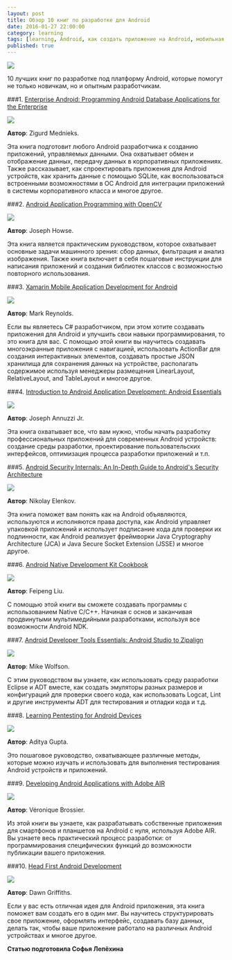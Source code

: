 ```yaml
---
layout: post
title: Обзор 10 книг по разработке для Android
date: 2016-01-27 22:00:00
category: learning
tags: [learning, Android, как создать приложение на Android, мобильная разработка, programming, книги по Android, обучение программированию, изучение программирования, список литературы по программированию, лучшие книги для работы на Android, книги по программированию]
published: true
---
```


<img src="http://files.vividscreen.info/soft/0343e0e7f2f37aeb23ac5e55e2615c28/Android-Tech-Background-2880x1920.jpg" class="img-responsive" /><br />

10 лучших книг по разработке под платформу Android, которые помогут не только новичкам, но и опытным разработчикам.

<!-- more -->


###1. [Enterprise Android: Programming Android Database Applications for the Enterprise](http://www.amazon.com/Enterprise-Android-Programming-Database-Applications/dp/1118183495/ref=sr_1_1?ie=UTF8&qid=1453798642&sr=8-1&keywords=Enterprise+Android)

<img src="img/Enterprise-Android-Programming-Android-Database-Applications-for-the-Enterprise1118183495.jpg" class="img-responsive" /><br />

**Автор**: Zigurd Mednieks. 

Эта книга подготовит любого Android разработчика к созданию приложений, управляемых данными. Она охватывает обмен и отображение данных, передачу данных в корпоративных приложениях. Также рассказывает, как спроектировать приложения для Android устройств, как хранить данные с помощью SQLite, как воспользоваться встроенными возможностями в ОС Android для интеграции приложений в системы корпоративного класса и многое другое.

###2. [Android Application Programming with OpenCV](http://www.amazon.com/Android-Application-Programming-OpenCV-Joseph-ebook/dp/B00FF8OL8Y/ref=sr_1_1?ie=UTF8&qid=1453798724&sr=8-1&keywords=Android+Application+Programming+with+OpenCV)

<img src="img/7540a50ab78cf65278be2d220882d6dabf6d658c.jpg" class="img-responsive" /><br />

**Автор**: Joseph Howse. 

Эта книга является практическим руководством, которое охватывает основные задачи машинного зрения: сбор данных, фильтрация и анализ изображения. Также книга включает в себя пошаговые инструкции для написания приложений и создания библиотек классов с возможностью повторного использования.

###3. [Xamarin Mobile Application Development for Android](http://www.amazon.com/Xamarin-Mobile-Application-Development-Android/dp/1783559160/ref=sr_1_2?ie=UTF8&qid=1453798745&sr=8-2&keywords=Xamarin+Mobile+Application+Development+for+Android)

<img src="img/1cc451c66e7a2952a11724c6b24a460e.jpg" class="img-responsive" /><br />

**Автор**: Mark Reynolds. 

Если вы являетесь C# разработчиком, при этом хотите создавать приложения для Android и улучшить свои навыки программирования, то это книга для вас. С помощью этой книги вы научитесь создавать многоэкранные приложения с навигацией, использовать ActionBar для создания интерактивных элементов, создавать простые JSON хранилища для сохранения данных на устройстве, располагать содержимое используя менеджеры размещения LinearLayout, RelativeLayout, and TableLayout и многое другое.

###4. [Introduction to Android Application Development: Android Essentials](http://www.amazon.com/Introduction-Android-Application-Development-Essentials/dp/0321940261/ref=sr_1_1?ie=UTF8&qid=1453798767&sr=8-1&keywords=Introduction+to+Android+Application+Development%2C+4th+Edition) 

<img src="http://yuqme.kickass.safeproxy.eu/users/35/235/Lymrs9IZJH.png" class="img-responsive" /><br />

**Автор**: Joseph Annuzzi Jr. 

Эта книга охватывает все, что вам нужно, чтобы начать разработку профессиональных приложений для современных Android устройств: создание среды разработки, проектирование пользовательских интерфейсов, оптимизация процесса разработки приложений и т.п. 

###5. [Android Security Internals: An In-Depth Guide to Android's Security Architecture](http://www.amazon.com/Android-Security-Internals--Depth-Architecture/dp/1593275811/ref=sr_1_1?ie=UTF8&qid=1453798815&sr=8-1&keywords=Android+Security+Internals)

<img src="img/orm_front_cover.jpg" class="img-responsive" /><br />

**Автор**: Nikolay Elenkov. 

Эта книга поможет вам понять как на Android объявляются, используются и исполняются права доступа, как Android управляет упаковкой приложений и использует подписание кода для проверки их подлинности, как Android реализует фреймворки Java Cryptography Architecture (JCA) и Java Secure Socket Extension (JSSE) и многое другое.

###6. [Android Native Development Kit Cookbook](http://www.amazon.com/Android-Native-Development-Kit-Cookbook/dp/1849691509/ref=sr_1_1?ie=UTF8&qid=1453798542&sr=8-1&keywords=Android+Native+Development+Kit+Cookbook) 

<img src="img/101244.jpg" class="img-responsive" /><br />

**Автор**: Feipeng Liu. 

С помощью этой книги вы сможете создавать программы с использованием Native C/C++. Начиная с основ и заканчивая продвинутыми мультимедийными разработками, используя все возможности Android NDK. 

###7. [Android Developer Tools Essentials: Android Studio to Zipalign](http://www.amazon.com/Android-Developer-Tools-Essentials-Zipalign/dp/1449328210/ref=sr_1_1?ie=UTF8&qid=1453798569&sr=8-1&keywords=Android+Developer+Tools+Essentials) 

<img src="img/1419906986.jpg" class="img-responsive" /><br />

**Автор**: Mike Wolfson. 

С этим руководством вы узнаете, как использовать среду разработки Eclipse и ADT вместе, как создать эмуляторы разных размеров и конфигураций для проверки своего кода, как использовать Logcat, Lint и другие инструменты ADT для тестирования и отладки кода и т.д.

###8. [Learning Pentesting for Android Devices](http://www.amazon.com/Learning-Pentesting-Android-Devices-Aditya/dp/1783288981/ref=sr_1_1?ie=UTF8&qid=1453798614&sr=8-1&keywords=Learning+Pentesting+for+Android+Devices) 

<img src="img/002ea80c.jpeg" class="img-responsive" /><br />

**Автор**: Aditya Gupta. 

Это пошаговое руководство, охватывающее различные методы, которые можно изучать и использовать для выполнения тестирования Android устройств и приложений. 

###9. [Developing Android Applications with Adobe AIR](http://www.amazon.com/Developing-Android-Applications-Developer-Library-ebook/dp/B004W8ZL2I/ref=sr_1_1?ie=UTF8&qid=1453798194&sr=8-1&keywords=Developing+Android+Applications+with+Adobe+AIR) 

<img src="img/orm_front_cover2.jpg" class="img-responsive" /><br />

**Автор**: Véronique Brossier. 

Из этой книги вы узнаете, как разрабатывать собственные приложения для смартфонов и планшетов на Android с нуля, используя Adobe AIR. Вы узнаете весь практический процесс разработки: от программирования специфических функций до возможности публикации вашего приложения.

###10. [Head First Android Development](http://www.amazon.com/Head-First-Android-Development-Griffiths/dp/1449362184/ref=sr_1_1?ie=UTF8&qid=1453798251&sr=8-1&keywords=Head+First+Android+Development) 

<img src="img/68747470733a2f2f646f6772696666697468732e6769746875622e696f2f486561644669727374416e64726f69642f696d616765732f686661636f7665722e6a7067.jpg" class="img-responsive" /><br />

**Автор**: Dawn Griffiths. 

Если у вас есть отличная идея для Android приложения, эта книга поможет вам создать его в один миг. Вы научитесь структурировать свое приложение, оформлять интерфейс, создавать базу данных, делать так, чтобы ваше приложение работало на различных Android устройствах и многое другое.

**Статью подготовила Софья Лепёхина**
